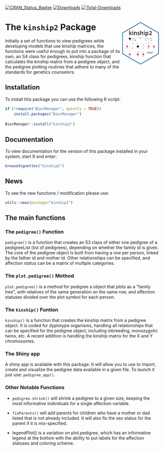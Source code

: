 
[![CRAN_Status_Badge](http://www.r-pkg.org/badges/version/kinship2)](https://CRAN.R-project.org/package=kinship2)
[![Downloads](http://cranlogs.r-pkg.org/badges/kinship2)](https://CRAN.R-project.org/package=kinship2)
[![Total-Downloads](https://cranlogs.r-pkg.org/badges/grand-total/kinship2)](https://CRAN.R-project.org/package=kinship2)

# The `kinship2` Package <img src="./inst/figures/icon_kinship2.png" align="right" height="139" />

Initially a set of functions to view pedigrees while developing models that use kinship matrices, the functions were useful enough to put into a package of its own, an S4 class for pedigrees, kinship function that calculates the kinship matrix from a pedigree object, and the pedigree plotting routines that adhere to many of the standards for genetics counselors.

## Installation

To install this package you can use the following R script:

```R
if (!require("BiocManager", quietly = TRUE))
    install.packages("BiocManager")

BiocManager::install("kinship2")
```

## Documentation

To view documentation for the version of this package installed in your system, start R and enter:

```R
browseVignettes("kinship2")
```

## News

To see the new functions / modification please use:

```R
utils::news(package="kinship2")
```

## The main functions
### The `pedigree()` Function

`pedigree()` is a function that creates an S3 class of either one pedigree of a pedigreeList (list of pedigrees), depending on whether the family id is given. The core of the pedigree object is built from having a row per person, linked by the father id and mother id. Other relationships can be specified, and affection status can be a matrix of multiple categories.

### The `plot.pedigree()` Method

`plot.pedigree()` is a method for pedigree a object that plots as a "family tree", with relatives of the same generation on the same row, and affection statuses divided over the plot symbol for each person. 


### The `kinship()` Funtion

`kinship()` is a function that creates the kinship matrix from a pedigree object. It is coded for dyplotype organisms, handling all relationships that can be specified for the pedigree object, including inbreeding, monozygotic twins, etc. A recent addition is handling the kinship matrix for the X and Y chromosomes.  

### The Shiny app

A shiny app is available with this package. It will allow you to use to import, create and visualize the pedigree data available in a given file.
To launch it just use: `pedigree_app()`.

### Other Notable Functions

* `pedigree.shrink()` will shrink a pedigree to a given size, keeping the most informative individuals for a single affection variable.

* `fixParents()` will add parents for children who have a mother or dad listed that is not already included. It will also fix the sex status for the parent if it is mis-specified.

* legendPlot() is a variation on plot.pedigree, which has an informative legend at the bottom with the ability to put labels for the affection statuses and coloring scheme.
